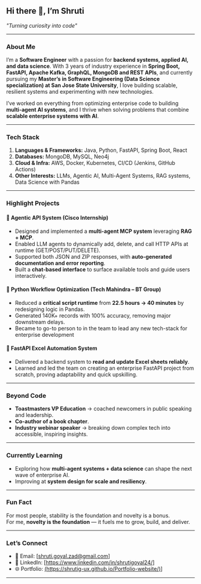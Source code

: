 

## Hi there 👋, I’m Shruti  

*"Turning curiosity into code"*  

---

###  About Me  
I’m a **Software Engineer** with a passion for **backend systems, applied AI, and data science**. With 3 years of industry experience in **Spring Boot, FastAPI, Apache Kafka, GraphQL, MongoDB and REST APIs**, and currently pursuing my **Master’s in Software Engineering (Data Science specialization) at San Jose State University**, I love building scalable, resilient systems and experimenting with new technologies.  

I’ve worked on everything from optimizing enterprise code to building **multi-agent AI systems**, and I thrive when solving problems that combine **scalable enterprise systems with AI**.  

---

### Tech Stack  
1) **Languages & Frameworks:** Java, Python, FastAPI, Spring Boot, React 
2) **Databases:**  MongoDB, MySQL, Neo4j
3) **Cloud & Infra:** AWS, Docker, Kubernetes, CI/CD (Jenkins, GitHub Actions)  
4) **Other Interests:** LLMs, Agentic AI, Multi-Agent Systems, RAG systems, Data Science with Pandas  

---

### Highlight Projects  

#### 🔹 Agentic API System (Cisco Internship)  
- Designed and implemented a **multi-agent MCP system** leveraging **RAG + MCP**.  
- Enabled LLM agents to dynamically add, delete, and call HTTP APIs at runtime (GET/POST/PUT/DELETE).  
- Supported both JSON and ZIP responses, with **auto-generated documentation and error reporting**.  
- Built a **chat-based interface** to surface available tools and guide users interactively.  

#### 🔹 Python Workflow Optimization (Tech Mahindra – BT Group)  
- Reduced a **critical script runtime** from **22.5 hours → 40 minutes** by redesigning logic in Pandas.  
- Generated 140K+ records with 100% accuracy, removing major downstream delays.  
- Became to go-to person to in the team to lead any new tech-stack for enterprise development

#### 🔹 FastAPI Excel Automation System  
- Delivered a backend system to **read and update Excel sheets reliably**.  
- Learned and led the team on creating an enterprise FastAPI project from scratch, proving adaptability and quick upskilling.  

---

### Beyond Code  
- **Toastmasters VP Education** → coached newcomers in public speaking and leadership.  
- **Co-author of a book chapter**.  
- **Industry webinar speaker** → breaking down complex tech into accessible, inspiring insights.  

---

### Currently Learning  
- Exploring how **multi-agent systems + data science** can shape the next wave of enterprise AI.  
- Improving at **system design for scale and resiliency**.  

---

### Fun Fact  
For most people, stability is the foundation and novelty is a bonus.  
For me, **novelty is the foundation** — it fuels me to grow, build, and deliver.  

---

### Let’s Connect  
- 📧 Email: [shruti.goyal.zad@gmail.com]  
- 💼 LinkedIn: [https://www.linkedin.com/in/shrutigoyal24/]  
- 🌐 Portfolio: [(https://shrutig-ux.github.io/Portfolio-website/)](https://shrutig-ux.github.io/Portfolio-website/)]  

---
